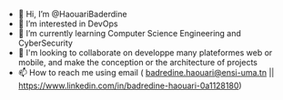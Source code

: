 - 👋 Hi, I’m @HaouariBaderdine
- 👀 I’m interested in DevOps
- 🌱 I’m currently learning Computer Science Engineering and CyberSecurity
- 💞️ I'm looking to collaborate on developpe many plateformes web or mobile, and make the conception or the architecture of projects
- 📫 How to reach me using email ( badredine.haouari@ensi-uma.tn || https://www.linkedin.com/in/badredine-haouari-0a1128180)

<!---
HaouariBaderdine/HaouariBaderdine is a ✨ special ✨ repository because its `README.md` (this file) appears on your GitHub profile.
You can click the Preview link to take a look at your changes.
--->
